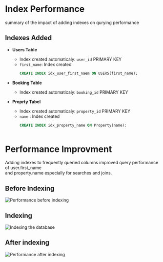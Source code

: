 # Index Performance
summary of the impact of adding indexes on qurying performance
## Indexes Added
- **Users Table**
    - Index created automaticaly: `user_id` PRIMARY KEY
    - `first_name`: Index created
        ```sql
       CREATE INDEX idx_user_first_naem ON USERS(first_name);
       ```
- **Booking Table**
    - Index created automaticaly: `booking_id` PRIMARY KEY

- **Proprty Tabel**
    - Index created automaticaly: `property_id` PRIMARY KEY
    - `name` : Index created
      ```sql
      CREATE INDEX idx_property_name ON Property(name):
    ```
# Performance Improvment 
Adding indexes to frequently queried columns improved query performance of user.first_name  
and property.name especially for searches and joins.

## Before Indexing
![Performance before indexing](/index_performanece/before_indexing.png)

## Indexing
![Indexing the database](/index_performanece/indexing.png)

## After indexing
![Performance after indexing](/index_performanece/after_indexing.png)



